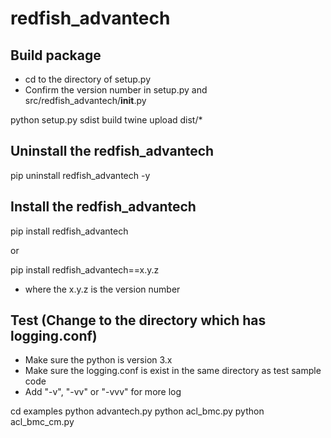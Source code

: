 # redfish_advantech

## Build package
- cd to the directory of setup.py
- Confirm the version number in setup.py and src/redfish_advantech/__init__.py

python setup.py sdist build
twine upload dist/*

## Uninstall the redfish_advantech
pip uninstall redfish_advantech -y

## Install the redfish_advantech
pip install redfish_advantech

or

pip install redfish_advantech==x.y.z
- where the x.y.z is the version number

## Test (Change to the directory which has logging.conf)
- Make sure the python is version 3.x
- Make sure the logging.conf is exist in the same directory as test sample code
- Add "-v", "-vv" or "-vvv" for more log

cd examples
python advantech.py
python acl_bmc.py
python acl_bmc_cm.py

